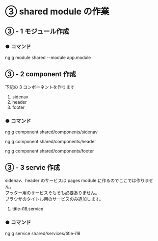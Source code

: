 # ③ shared module の作業

## ③ - 1 モジュール作成

### ● コマンド

ng g module shared --module app.module

## ③ - 2 component 作成

下記の 3 コンポーネントを作ります

1. sidenav
1. header
1. footer

### ● コマンド

ng g component shared/components/sidenav

ng g component shared/components/header

ng g component shared/components/footer

## ③ - 3 servie 作成

sidenav、header のサービスは pages module に作るのでここでは作りません。  
フッター用のサービスそもそも必要ありません。  
ブラウザのタイトル用のサービスのみ追加します。

1. title-i18.service

### ● コマンド

ng g service shared/services/title-i18
